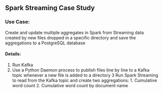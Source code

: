 ## Spark Streaming Case Study

### Use Case:   

Create and update multiple aggregates in Spark from Streaming data created by new files dropped in a specific directory and save the aggregations to a PostgreSQL database


#### Details:  
  1. Run Kafka
  2. Use a Python Daemon process to publish files line by line to a Kafka topic whenever a new file is added to a directory
  3 Run Spark Streaming to read from the Kafka topic and create two aggregations:
    1. Cumulative word count
    2. Cumulative word count by document name
    
